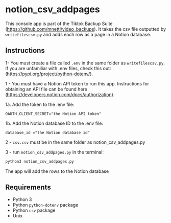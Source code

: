 # notion_csv_addpages

This console app is part of the Tiktok Backup Suite (https://github.com/mnettl/video_backups). It takes the csv file outputted by ``writefilescsv.py`` and adds each row as a page in a Notion database.


## Instructions
1- You must create a file called ``.env`` in the same folder as ``writefilescsv.py``. If you are unfamiliar with .env files, check this out: (https://pypi.org/project/python-dotenv/).

1 - You must have a Notion API token to run this app. Instructions for obtaining an API file can be found here (https://developers.notion.com/docs/authorization). 

1a. Add the token to the .env file:

```plaintext
OAUTH_CLIENT_SECRET="the Notion API token"
```

1b. Add the Notion database ID to the .env file:
```plaintext
database_id ="the Notion database id"
```

2 - ``csv.csv`` must be in the same folder as notion_csv_addpages.py

3 - run ``notion_csv_addpages.py`` in the terminal:

```bash
python3 notion_csv_addpages.py
```
The app will add the rows to the Notion database 

## Requirements
- Python 3
- Python ``python-dotenv`` package
- Python ``csv`` package
- Unix

